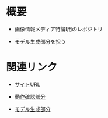 # 概要

- 画像情報メディア特論Ⅰ用のレポジトリ

- モデル生成部分を担う

# 関連リンク

- [サイトURL](https://imginfo.vercel.app/)

- [動作確認部分](https://github.com/genchan-omega/imginfo-makemodel)

- [モデル生成部分](https://github.com/genchan-omega/imginfo-makemodel)
